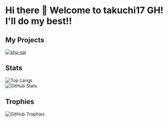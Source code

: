 # Hi there 👋 Welcome to takuchi17 GH!  I'll do my best!!

## My Projects
[![shu-sai](https://github-readme-stats.vercel.app/api/pin/?username=takuchi17&repo=shu-sai&theme=maroongold)](https://github.com/takuchi17/shu-sai)  

## Stats
![Top Langs](https://github-readme-stats.vercel.app/api/top-langs?username=takuchi17&show_icons=true&theme=maroongold&locale=en&layout=compact)  
![GitHub Stats](https://github-readme-stats.vercel.app/api?username=takuchi17&show_icons=true&theme=maroongold)

## Trophies
![GitHub Trophies](https://github-profile-trophy.vercel.app/?username=takuchi17&theme=dark_lover&column=3&row=9&margin-w=15&margin-h=15&width=150)

